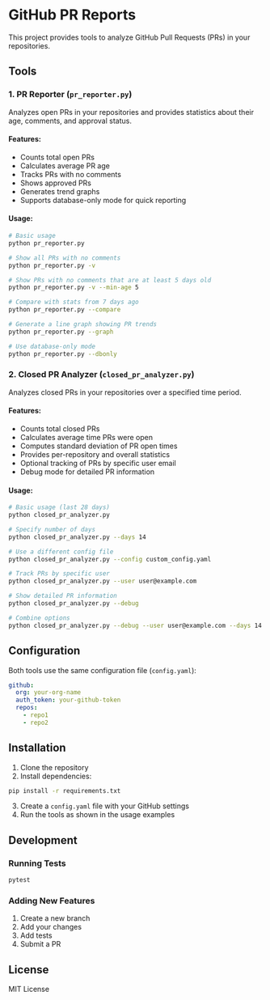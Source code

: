 # GitHub PR Reports

This project provides tools to analyze GitHub Pull Requests (PRs) in your repositories.

## Tools

### 1. PR Reporter (`pr_reporter.py`)

Analyzes open PRs in your repositories and provides statistics about their age, comments, and approval status.

#### Features:
- Counts total open PRs
- Calculates average PR age
- Tracks PRs with no comments
- Shows approved PRs
- Generates trend graphs
- Supports database-only mode for quick reporting

#### Usage:
```bash
# Basic usage
python pr_reporter.py

# Show all PRs with no comments
python pr_reporter.py -v

# Show PRs with no comments that are at least 5 days old
python pr_reporter.py -v --min-age 5

# Compare with stats from 7 days ago
python pr_reporter.py --compare

# Generate a line graph showing PR trends
python pr_reporter.py --graph

# Use database-only mode
python pr_reporter.py --dbonly
```

### 2. Closed PR Analyzer (`closed_pr_analyzer.py`)

Analyzes closed PRs in your repositories over a specified time period.

#### Features:
- Counts total closed PRs
- Calculates average time PRs were open
- Computes standard deviation of PR open times
- Provides per-repository and overall statistics
- Optional tracking of PRs by specific user email
- Debug mode for detailed PR information

#### Usage:
```bash
# Basic usage (last 28 days)
python closed_pr_analyzer.py

# Specify number of days
python closed_pr_analyzer.py --days 14

# Use a different config file
python closed_pr_analyzer.py --config custom_config.yaml

# Track PRs by specific user
python closed_pr_analyzer.py --user user@example.com

# Show detailed PR information
python closed_pr_analyzer.py --debug

# Combine options
python closed_pr_analyzer.py --debug --user user@example.com --days 14
```

## Configuration

Both tools use the same configuration file (`config.yaml`):

```yaml
github:
  org: your-org-name
  auth_token: your-github-token
  repos:
    - repo1
    - repo2
```

## Installation

1. Clone the repository
2. Install dependencies:
```bash
pip install -r requirements.txt
```
3. Create a `config.yaml` file with your GitHub settings
4. Run the tools as shown in the usage examples

## Development

### Running Tests
```bash
pytest
```

### Adding New Features
1. Create a new branch
2. Add your changes
3. Add tests
4. Submit a PR

## License

MIT License 